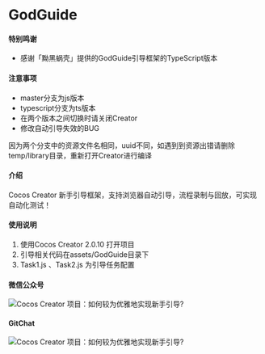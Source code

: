# GodGuide

#### 特别鸣谢
- 感谢「黝黑蜗壳」提供的GodGuide引导框架的TypeScript版本

#### 注意事项
- master分支为js版本
- typescript分支为ts版本
- 在两个版本之间切换时请关闭Creator
- 修改自动引导失效的BUG

因为两个分支中的资源文件名相同，uuid不同，如遇到到资源出错请删除temp/library目录，重新打开Creator进行编译

#### 介绍
Cocos Creator 新手引导框架，支持浏览器自动引导，流程录制与回放，可实现自动化测试！

#### 使用说明

1. 使用Cocos Creator 2.0.10 打开项目
2. 引导相关代码在assets/GodGuide目录下
3. Task1.js 、Task2.js 为引导任务配置

#### 微信公众号
![Cocos Creator 项目：如何较为优雅地实现新手引导? ](https://gitee.com/ShawnZhang2019/GodGuide/raw/master/creator-star.png)
#### GitChat

![Cocos Creator 项目：如何较为优雅地实现新手引导? ](https://gitee.com/ShawnZhang2019/GodGuide/raw/master/gitchat.jpg)